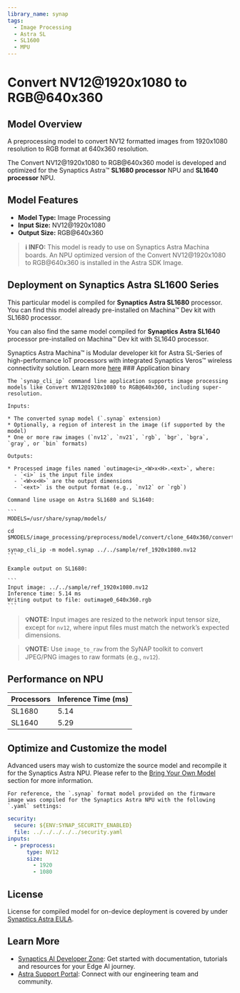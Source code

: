 ```yaml
---
library_name: synap
tags:
  - Image Processing
  - Astra SL
  - SL1600
  - MPU
---
```


  
# Convert NV12@1920x1080 to RGB@640x360

## Model Overview


A preprocessing model to convert NV12 formatted images from 1920x1080 resolution to RGB format at 640x360 resolution.


The Convert NV12@1920x1080 to RGB@640x360 model  is developed and optimized for the Synaptics Astra™ **SL1680 processor** NPU and **SL1640 processor** NPU.

## Model Features
- **Model Type:** Image Processing
- **Input Size:** NV12@1920x1080
- **Output Size:** RGB@640x360

> **ℹ️ INFO:** 
> This model is ready to use on Synaptics Astra Machina boards. An NPU optimized version of the Convert NV12@1920x1080 to RGB@640x360 is installed in the Astra SDK Image.


## Deployment on Synaptics Astra SL1600 Series 

This particular model is compiled for **Synaptics Astra SL1680** processor. You can find this model already pre-installed on Machina™ Dev kit with SL1680 processor. 

You can also find the same model compiled for **Synaptics Astra SL1640** processor pre-installed on Machina™ Dev kit with SL1640 processor.

Synaptics Astra Machina™ is Modular developer kit for Astra SL-Series of high-performance IoT processors with integrated Synaptics Veros™ wireless connectivity solution. Learn more [here](https://www.synaptics.com/products/embedded-processors/astra-machina-foundation-series)
    ### Application binary
    
    The `synap_cli_ip` command line application supports image processing models like Convert NV12@1920x1080 to RGB@640x360, including super-resolution.
    
    Inputs:
    
    * The converted synap model (`.synap` extension)
    * Optionally, a region of interest in the image (if supported by the model)
    * One or more raw images (`nv12`, `nv21`, `rgb`, `bgr`, `bgra`, `gray`, or `bin` formats)
    
    Outputs:
    
    * Processed image files named `outimage<i>_<W>x<H>.<ext>`, where:
      - `<i>` is the input file index
      - `<W>x<H>` are the output dimensions
      - `<ext>` is the output format (e.g., `nv12` or `rgb`)
    
    Command line usage on Astra SL1680 and SL1640:
    
    ```
    MODELS=/usr/share/synap/models/

    cd $MODELS/image_processing/preprocess/model/convert/clone_640x360/convert_nv12@1920x1080_rgb@640x360

    synap_cli_ip -m model.synap ../../sample/ref_1920x1080.nv12
    ```
    
    Example output on SL1680:
    
    ```    
    Input image: ../../sample/ref_1920x1080.nv12
    Inference time: 5.14 ms
    Writing output to file: outimage0_640x360.rgb
    ```
    
> **💡NOTE:**
> Input images are resized to the network input tensor size, except for `nv12`, where input files must match the network’s expected dimensions.

    
> **💡NOTE:**
> Use `image_to_raw` from the SyNAP toolkit to convert JPEG/PNG images to raw formats (e.g., `nv12`).


## Performance on NPU 

| Processors      | Inference Time (ms) |
|-------------|--------------------|
| SL1680  | 5.14   |
| SL1640  | 5.29   |




## Optimize and Customize the model

Advanced users may wish to customize the source model and recompile it for the Synaptics Astra NPU. 
Please refer to the [Bring Your Own Model](https://developer.synaptics.com/docs/sl/tutorials/bring-your-own-model) section for more information.


    For reference, the `.synap` format model provided on the firmware image was compiled for the Synaptics Astra NPU with the following `.yaml` settings:

```yaml
security:
  secure: ${ENV:SYNAP_SECURITY_ENABLED}
  file: ../../../../../security.yaml
inputs:
  - preprocess:
      type: NV12
      size:
        - 1920
        - 1080

```
    

## License

License for compiled model for on-device deployment is covered by under [Synaptics Astra EULA](https://github.com/synaptics-astra/doc/blob/main/EULA.rst).

## Learn More

- [Synaptics AI Developer Zone](https://developer.synaptics.com?utm_source=hf): Get started with documentation, tutorials and resources for your Edge AI journey.
- [Astra Support Portal](https://synacsm.atlassian.net/servicedesk/customer/portal/543?utm_source=hf): Connect with our engineering team and community.